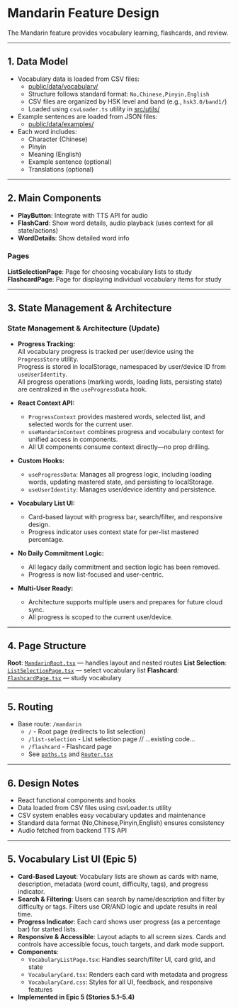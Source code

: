 # Mandarin Feature Design

The Mandarin feature provides vocabulary learning, flashcards, and review.

---

## 1. Data Model

- Vocabulary data is loaded from CSV files:
  - [public/data/vocabulary/](../../../../public/data/vocabulary/)
  - Structure follows standard format: `No,Chinese,Pinyin,English`
  - CSV files are organized by HSK level and band (e.g., `hsk3.0/band1/`)
  - Loaded using `csvLoader.ts` utility in [src/utils/](../../../../src/utils/)
- Example sentences are loaded from JSON files:
  - [public/data/examples/](../../../../public/data/examples/)
- Each word includes:
  - Character (Chinese)
  - Pinyin
  - Meaning (English)
  - Example sentence (optional)
  - Translations (optional)

---

## 2. Main Components

- **PlayButton**: Integrate with TTS API for audio
- **FlashCard**: Show word details, audio playback (uses context for all state/actions)
- **WordDetails**: Show detailed word info

### Pages

**ListSelectionPage**: Page for choosing vocabulary lists to study
**FlashcardPage**: Page for displaying individual vocabulary items for study

---

## 3. State Management & Architecture

### State Management & Architecture (Update)

- **Progress Tracking:**  
  All vocabulary progress is tracked per user/device using the `ProgressStore` utility.  
  Progress is stored in localStorage, namespaced by user/device ID from `useUserIdentity`.  
  All progress operations (marking words, loading lists, persisting state) are centralized in the `useProgressData` hook.

- **React Context API:**

  - `ProgressContext` provides mastered words, selected list, and selected words for the current user.
  - `useMandarinContext` combines progress and vocabulary context for unified access in components.
  - All UI components consume context directly—no prop drilling.

- **Custom Hooks:**

  - `useProgressData`: Manages all progress logic, including loading words, updating mastered state, and persisting to localStorage.
  - `useUserIdentity`: Manages user/device identity and persistence.

- **Vocabulary List UI:**

  - Card-based layout with progress bar, search/filter, and responsive design.
  - Progress indicator uses context state for per-list mastered percentage.

- **No Daily Commitment Logic:**

  - All legacy daily commitment and section logic has been removed.
  - Progress is now list-focused and user-centric.

- **Multi-User Ready:**
  - Architecture supports multiple users and prepares for future cloud sync.
  - All progress is scoped to the current user/device.

---

## 4. Page Structure

**Root**: [`MandarinRoot.tsx`](../../pages/mandarin/MandarinRoot.tsx) — handles layout and nested routes
**List Selection**: [`ListSelectionPage.tsx`](../../pages/mandarin/ListSelectionPage.tsx) — select vocabulary list
**Flashcard**: [`FlashcardPage.tsx`](../../pages/mandarin/FlashcardPage.tsx) — study vocabulary

---

## 5. Routing

- Base route: `/mandarin`
  - `/` - Root page (redirects to list selection)
  - `/list-selection` - List selection page
    // ...existing code...
  - `/flashcard` - Flashcard page
  - See [`paths.ts`](../../../../src/constants/paths.ts) and [`Router.tsx`](../../../../src/router/Router.tsx)

---

## 6. Design Notes

- React functional components and hooks
- Data loaded from CSV files using csvLoader.ts utility
- CSV system enables easy vocabulary updates and maintenance
- Standard data format (No,Chinese,Pinyin,English) ensures consistency
- Audio fetched from backend TTS API

---

## 5. Vocabulary List UI (Epic 5)

- **Card-Based Layout**: Vocabulary lists are shown as cards with name, description, metadata (word count, difficulty, tags), and progress indicator.
- **Search & Filtering**: Users can search by name/description and filter by difficulty or tags. Filters use OR/AND logic and update results in real time.
- **Progress Indicator**: Each card shows user progress (as a percentage bar) for started lists.
- **Responsive & Accessible**: Layout adapts to all screen sizes. Cards and controls have accessible focus, touch targets, and dark mode support.
- **Components**:
  - `VocabularyListPage.tsx`: Handles search/filter UI, card grid, and state
  - `VocabularyCard.tsx`: Renders each card with metadata and progress
  - `VocabularyCard.css`: Styles for all UI, feedback, and responsive features
- **Implemented in Epic 5 (Stories 5.1–5.4)**
